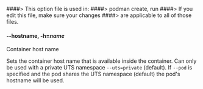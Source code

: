 ####> This option file is used in:
####>   podman create, run
####> If you edit this file, make sure your changes
####> are applicable to all of those files.
#### **--hostname**, **-h**=*name*

Container host name

Sets the container host name that is available inside the container. Can only be used with a private UTS namespace `--uts=private` (default). If `--pod` is specified and the pod shares the UTS namespace (default) the pod's hostname will be used.

